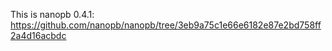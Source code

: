 This is nanopb 0.4.1:
https://github.com/nanopb/nanopb/tree/3eb9a75c1e66e6182e87e2bd758ff2a4d16acbdc
